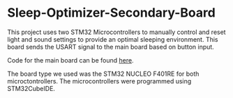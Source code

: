 # Sleep-Optimizer-Secondary-Board

This project uses two STM32 Microcontrollers to manually control and reset light and sound settings to provide an optimal sleeping environment. This board sends the USART signal to the main board based on button input. 

Code for the main board can be found [here](https://github.com/sharisseji/Sleep-Optimizer-Main-Board.git).

The board type we used was the STM32 NUCLEO F401RE for both microctontrollers. The microcontrollers were programmed using STM32CubeIDE.
